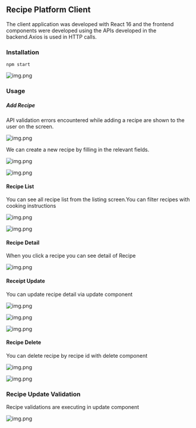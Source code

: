 ## Recipe Platform Client
The client application was developed with React 16 and the frontend components were developed using 
the APIs developed in the backend.Axios is used in HTTP calls.

### Installation
```
npm start
```

![img.png](/src/images/recipeclientstart.png)

### Usage 
##### Add Recipe
API validation errors encountered while adding a recipe are shown to the user on the screen.

![img.png](/src/images/addingvalidationerror.png)

We can create a new recipe by filling in the relevant fields.

![img.png](/src/images/addrecipe1.png)

![img.png](/src/images/addrecipe2.png)

#### Recipe List
You can see all recipe list from the listing screen.You can filter recipes 
with cooking instructions

![img.png](/src/images/recipelist1.png)

![img.png](/src/images/recipelist2.png)

#### Recipe Detail
When you click a recipe you can see detail of Recipe

![img.png](/src/images/recipedetail1.png)

#### Receipt Update
You can update recipe detail via update component

![img.png](/src/images/recipeupdate1.png)

![img.png](/src/images/recipeupdate2.png)

![img.png](/src/images/recipeupdate3.png)

#### Recipe Delete

You can delete recipe by recipe id with delete component

![img.png](/src/images/recipedelete1.png)

![img.png](/src/images/recipedelete2.png)

### Recipe Update Validation

Recipe validations are executing in update component

![img.png](/src/images/recipeupdatevalidation1.png)